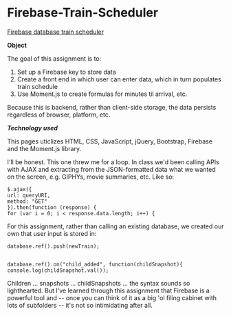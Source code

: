# Firebase-Train-Scheduler
[Firebase database train scheduler](https://green64.github.io/Firebase-Train-Scheduler/)

**Object**

The goal of this assignment is to:
1. Set up a Firebase key to store data
1. Create a front end in which user can enter data, which in turn populates train schedule
1. Use Moment.js to create formulas for minutes til arrival, etc.

Because this is backend, rather than client-side storage, the data persists regardless of browser, platform, etc.

***Technology used***

This pages uticlizes HTML, CSS, JavaScript, jQuery, Bootstrap, Firebase and the Moment.js library.

I'll be honest. This one threw me for a loop. In class we'd been calling APIs with AJAX and extracting from the JSON-formatted data what we wanted on the screen, e.g. GIPHYs, movie summaries, etc. Like so:

    $.ajax({
    url: queryURI,
    method: "GET"
    }).then(function (response) {
    for (var i = 0; i < response.data.length; i++) {

For this assignment, rather than calling an existing database, we created our own that user input is stored in:

    database.ref().push(newTrain);


    database.ref().on("child_added", function(childSnapshot){
    console.log(childSnapshot.val());

Children ... snapshots ... childSnapshots ... the syntax sounds so lighthearted. But I've learned through this assignment that Firebase is a powerful tool and -- once you can think of it as a big 'ol filing cabinet with lots of subfolders -- it's not so intimidating after all.

